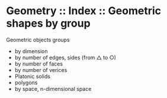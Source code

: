 # Geometry :: Index :: Geometric shapes by group

Geometric objects groups
- by dimension
- by number of edges, sides (from △ to ○)
- by number of faces
- by number of verices
- Platonic solids
- polygons
- by space, n-dimensional space
